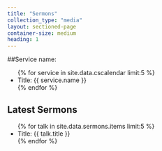 ```yaml
---
title: "Sermons"
collection_type: "media"
layout: sectioned-page
container-size: medium
heading: 1
---
```


##Service name:
<ul>
  {% for service in site.data.cscalendar limit:5 %}
    <li>Title: {{ service.name }}</li>
  {% endfor %}    
</ul>

## Latest Sermons
<ul>
  {% for talk in site.data.sermons.items limit:5 %}
    <li>Title: {{ talk.title }}</li>
  {% endfor %}    
</ul>
